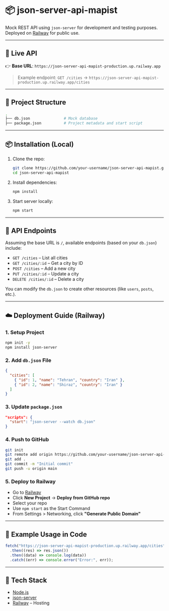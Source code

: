 # 📦 json-server-api-mapist

Mock REST API using `json-server` for development and testing purposes.
Deployed on [Railway](https://railway.app/) for public use.

---

## 🚀 Live API

👉 **Base URL**:
`https://json-server-api-mapist-production.up.railway.app`

> Example endpoint:
> `GET /cities` → `https://json-server-api-mapist-production.up.railway.app/cities`

---

## 📁 Project Structure

```bash
.
├── db.json               # Mock database
├── package.json          # Project metadata and start script
```

---

## 📦 Installation (Local)

1. Clone the repo:

   ```bash
   git clone https://github.com/your-username/json-server-api-mapist.git
   cd json-server-api-mapist
   ```

2. Install dependencies:

   ```bash
   npm install
   ```

3. Start server locally:

   ```bash
   npm start
   ```

---

## 📄 API Endpoints

Assuming the base URL is `/`, available endpoints (based on your `db.json`) include:

- `GET /cities` – List all cities
- `GET /cities/:id` – Get a city by ID
- `POST /cities` – Add a new city
- `PUT /cities/:id` – Update a city
- `DELETE /cities/:id` – Delete a city

You can modify the `db.json` to create other resources (like `users`, `posts`, etc.).

---

## ☁️ Deployment Guide (Railway)

### 1. Setup Project

```bash
npm init -y
npm install json-server
```

### 2. Add `db.json` File

```json
{
  "cities": [
    { "id": 1, "name": "Tehran", "country": "Iran" },
    { "id": 2, "name": "Shiraz", "country": "Iran" }
  ]
}
```

### 3. Update `package.json`

```json
"scripts": {
  "start": "json-server --watch db.json"
}
```

### 4. Push to GitHub

```bash
git init
git remote add origin https://github.com/your-username/json-server-api-mapist.git
git add .
git commit -m "Initial commit"
git push -u origin main
```

### 5. Deploy to Railway

- Go to [Railway](https://railway.app/)
- Click **New Project** → **Deploy from GitHub repo**
- Select your repo
- Use `npm start` as the Start Command
- From Settings > Networking, click **"Generate Public Domain"**

---

## 🧪 Example Usage in Code

```js
fetch("https://json-server-api-mapist-production.up.railway.app/cities")
  .then((res) => res.json())
  .then((data) => console.log(data))
  .catch((err) => console.error("Error:", err));
```

---

## 🧰 Tech Stack

- [Node.js](https://nodejs.org/)
- [json-server](https://github.com/typicode/json-server)
- [Railway](https://railway.app/) – Hosting
